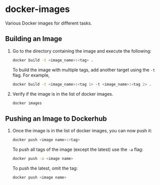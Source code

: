# docker-images
Various Docker images for different tasks.

## Building an Image
1. Go to the directory containing the image and execute the following:
    ```sh
    docker build -t <image_name>:<tag> .
    ```
   To build the image with multiple tags, add another target using the ```-t``` flag. For example,
    ```sh
    docker build -t <image_name>:<tag 1> -t <image_name>:<tag 2> .
    ```
2. Verify if the image is in the list of docker images.
    ```sh
    docker images
    ```

## Pushing an Image to Dockerhub
1. Once the image is in the list of docker images, you can now push it:
    ```sh
    docker push <image name>:<tag>
    ```
   To push all tags of the image (except the latest) use the ```-a``` flag:
    ```sh
    docker push -a <image name>
    ```
   To push the latest, omit the tag:
    ```sh
    docker push <image name>
    ```